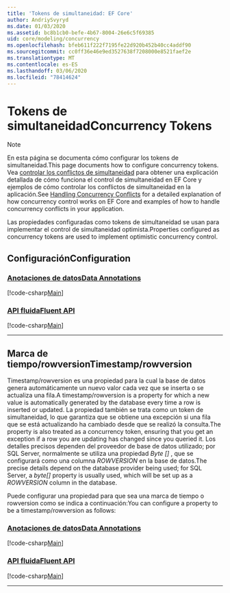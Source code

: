 ```yaml
---
title: 'Tokens de simultaneidad: EF Core'
author: AndriySvyryd
ms.date: 01/03/2020
ms.assetid: bc8b1cb0-befe-4b67-8004-26e6c5f69385
uid: core/modeling/concurrency
ms.openlocfilehash: bfeb611f222f7195fe22d920b452b40cc4addf90
ms.sourcegitcommit: cc0ff36e46e9ed3527638f7208000e8521faef2e
ms.translationtype: MT
ms.contentlocale: es-ES
ms.lasthandoff: 03/06/2020
ms.locfileid: "78414624"
---
```

# <a name="concurrency-tokens"></a><span data-ttu-id="7b0a8-102">Tokens de simultaneidad</span><span class="sxs-lookup"><span data-stu-id="7b0a8-102">Concurrency Tokens</span></span>

> [!NOTE]
> <span data-ttu-id="7b0a8-103">En esta página se documenta cómo configurar los tokens de simultaneidad.</span><span class="sxs-lookup"><span data-stu-id="7b0a8-103">This page documents how to configure concurrency tokens.</span></span> <span data-ttu-id="7b0a8-104">Vea [controlar los conflictos de simultaneidad](../saving/concurrency.md) para obtener una explicación detallada de cómo funciona el control de simultaneidad en EF Core y ejemplos de cómo controlar los conflictos de simultaneidad en la aplicación.</span><span class="sxs-lookup"><span data-stu-id="7b0a8-104">See [Handling Concurrency Conflicts](../saving/concurrency.md) for a detailed explanation of how concurrency control works on EF Core and examples of how to handle concurrency conflicts in your application.</span></span>

<span data-ttu-id="7b0a8-105">Las propiedades configuradas como tokens de simultaneidad se usan para implementar el control de simultaneidad optimista.</span><span class="sxs-lookup"><span data-stu-id="7b0a8-105">Properties configured as concurrency tokens are used to implement optimistic concurrency control.</span></span>

## <a name="configuration"></a><span data-ttu-id="7b0a8-106">Configuración</span><span class="sxs-lookup"><span data-stu-id="7b0a8-106">Configuration</span></span>

### <a name="data-annotations"></a>[<span data-ttu-id="7b0a8-107">Anotaciones de datos</span><span class="sxs-lookup"><span data-stu-id="7b0a8-107">Data Annotations</span></span>](#tab/data-annotations)

[!code-csharp[Main](../../../samples/core/Modeling/DataAnnotations/Concurrency.cs?name=Concurrency&highlight=5)]

### <a name="fluent-api"></a>[<span data-ttu-id="7b0a8-108">API fluida</span><span class="sxs-lookup"><span data-stu-id="7b0a8-108">Fluent API</span></span>](#tab/fluent-api)

[!code-csharp[Main](../../../samples/core/Modeling/FluentAPI/Concurrency.cs?name=Concurrency&highlight=5)]

***

## <a name="timestamprowversion"></a><span data-ttu-id="7b0a8-109">Marca de tiempo/rowversion</span><span class="sxs-lookup"><span data-stu-id="7b0a8-109">Timestamp/rowversion</span></span>

<span data-ttu-id="7b0a8-110">Timestamp/rowversion es una propiedad para la cual la base de datos genera automáticamente un nuevo valor cada vez que se inserta o se actualiza una fila.</span><span class="sxs-lookup"><span data-stu-id="7b0a8-110">A timestamp/rowversion is a property for which a new value is automatically generated by the database every time a row is inserted or updated.</span></span> <span data-ttu-id="7b0a8-111">La propiedad también se trata como un token de simultaneidad, lo que garantiza que se obtiene una excepción si una fila que se está actualizando ha cambiado desde que se realizó la consulta.</span><span class="sxs-lookup"><span data-stu-id="7b0a8-111">The property is also treated as a concurrency token, ensuring that you get an exception if a row you are updating has changed since you queried it.</span></span> <span data-ttu-id="7b0a8-112">Los detalles precisos dependen del proveedor de base de datos utilizado; por SQL Server, normalmente se utiliza una propiedad *Byte []* , que se configurará como una columna *ROWVERSION* en la base de datos.</span><span class="sxs-lookup"><span data-stu-id="7b0a8-112">The precise details depend on the database provider being used; for SQL Server, a *byte[]* property is usually used, which will be set up as a *ROWVERSION* column in the database.</span></span>

<span data-ttu-id="7b0a8-113">Puede configurar una propiedad para que sea una marca de tiempo o rowversion como se indica a continuación:</span><span class="sxs-lookup"><span data-stu-id="7b0a8-113">You can configure a property to be a timestamp/rowversion as follows:</span></span>

### <a name="data-annotations"></a>[<span data-ttu-id="7b0a8-114">Anotaciones de datos</span><span class="sxs-lookup"><span data-stu-id="7b0a8-114">Data Annotations</span></span>](#tab/data-annotations)

[!code-csharp[Main](../../../samples/core/Modeling/DataAnnotations/Timestamp.cs?name=Timestamp&highlight=7)]

### <a name="fluent-api"></a>[<span data-ttu-id="7b0a8-115">API fluida</span><span class="sxs-lookup"><span data-stu-id="7b0a8-115">Fluent API</span></span>](#tab/fluent-api)

[!code-csharp[Main](../../../samples/core/Modeling/FluentAPI/Timestamp.cs?name=Timestamp&highlight=9,17)]

***
